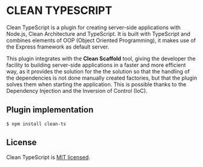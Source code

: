 # CLEAN TYPESCRIPT

Clean TypeScript is a plugin for creating server-side applications with Node.js, Clean Architecture and TypeScript. It is built with TypeScript and combines elements of OOP (Object Oriented Programming), it makes use of the Express framework as default server.

This plugin integrates with the **Clean Scaffold** tool, giving the developer the facility to
building server-side applications in a faster and more efficient way, as it provides the solution for the
the solution so that the handling of the dependencies is not done manually created factories,
but that the plugin solves them when starting the application. This is possible thanks to the Dependency Injection
and the Inversion of Control (IoC).

## Plugin implementation

```
$ npm install clean-ts
```

## License

Clean TypeScript is [MIT licensed](LICENSE).